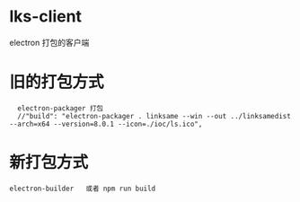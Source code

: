 # lks-client
electron 打包的客户端

# 旧的打包方式
      electron-packager 打包
      //"build": "electron-packager . linksame --win --out ../linksamedist --arch=x64 --version=8.0.1 --icon=./ioc/ls.ico",

# 新打包方式
    electron-builder   或者 npm run build
